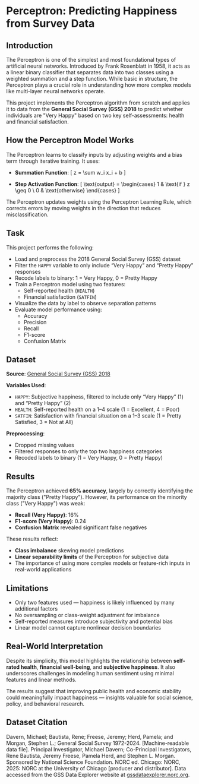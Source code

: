 # Perceptron: Predicting Happiness from Survey Data

## Introduction

The Perceptron is one of the simplest and most foundational types of artificial neural networks. Introduced by Frank Rosenblatt in 1958, it acts as a linear binary classifier that separates data into two classes using a weighted summation and a step function. While basic in structure, the Perceptron plays a crucial role in understanding how more complex models like multi-layer neural networks operate.

This project implements the Perceptron algorithm from scratch and applies it to data from the **General Social Survey (GSS) 2018** to predict whether individuals are "Very Happy" based on two key self-assessments: health and financial satisfaction.

## How the Perceptron Model Works

The Perceptron learns to classify inputs by adjusting weights and a bias term through iterative training. It uses:

- **Summation Function**:
  \[
  z = \sum w_i x_i + b
  \]

- **Step Activation Function**:
  \[
  \text{output} = 
  \begin{cases}
    1 & \text{if } z \geq 0 \\
    0 & \text{otherwise}
  \end{cases}
  \]

The Perceptron updates weights using the Perceptron Learning Rule, which corrects errors by moving weights in the direction that reduces misclassification.

## Task

This project performs the following:

- Load and preprocess the 2018 General Social Survey (GSS) dataset
- Filter the `HAPPY` variable to only include “Very Happy” and “Pretty Happy” responses
- Recode labels to binary: 1 = Very Happy, 0 = Pretty Happy
- Train a Perceptron model using two features:
  - Self-reported health (`HEALTH`)
  - Financial satisfaction (`SATFIN`)
- Visualize the data by label to observe separation patterns
- Evaluate model performance using:
  - Accuracy
  - Precision
  - Recall
  - F1-score
  - Confusion Matrix

## Dataset

**Source**: [General Social Survey (GSS) 2018](https://gssdataexplorer.norc.org)

**Variables Used**:
- `HAPPY`: Subjective happiness, filtered to include only “Very Happy” (1) and “Pretty Happy” (2)
- `HEALTH`: Self-reported health on a 1–4 scale (1 = Excellent, 4 = Poor)
- `SATFIN`: Satisfaction with financial situation on a 1–3 scale (1 = Pretty Satisfied, 3 = Not at All)

**Preprocessing**:
- Dropped missing values
- Filtered responses to only the top two happiness categories
- Recoded labels to binary (1 = Very Happy, 0 = Pretty Happy)

## Results

The Perceptron achieved **65% accuracy**, largely by correctly identifying the majority class ("Pretty Happy"). However, its performance on the minority class ("Very Happy") was weak:

- **Recall (Very Happy)**: 16%
- **F1-score (Very Happy)**: 0.24
- **Confusion Matrix** revealed significant false negatives

These results reflect:
- **Class imbalance** skewing model predictions
- **Linear separability limits** of the Perceptron for subjective data
- The importance of using more complex models or feature-rich inputs in real-world applications

## Limitations

- Only two features used — happiness is likely influenced by many additional factors
- No oversampling or class-weight adjustment for imbalance
- Self-reported measures introduce subjectivity and potential bias
- Linear model cannot capture nonlinear decision boundaries

## Real-World Interpretation

Despite its simplicity, this model highlights the relationship between **self-rated health**, **financial well-being**, and **subjective happiness**. It also underscores challenges in modeling human sentiment using minimal features and linear methods.

The results suggest that improving public health and economic stability could meaningfully impact happiness — insights valuable for social science, policy, and behavioral research.

## Dataset Citation

Davern, Michael; Bautista, Rene; Freese, Jeremy; Herd, Pamela; and Morgan, Stephen L.; General Social Survey 1972-2024. [Machine-readable data file]. Principal Investigator, Michael Davern; Co-Principal Investigators, Rene Bautista, Jeremy Freese, Pamela Herd, and Stephen L. Morgan. Sponsored by National Science Foundation. NORC ed. Chicago: NORC, 2025: NORC at the University of Chicago [producer and distributor]. Data accessed from the GSS Data Explorer website at [gssdataexplorer.norc.org](https://gssdataexplorer.norc.org).
